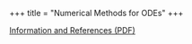 +++
title = "Numerical Methods for ODEs"
+++

[Information and References (PDF)](https://ganymed.math.uni-heidelberg.de/~rscheichl/symplectic-sem_flyer.pdf)